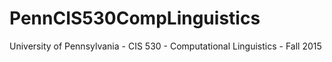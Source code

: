 # PennCIS530CompLinguistics
University of Pennsylvania - CIS 530 - Computational Linguistics - Fall 2015
